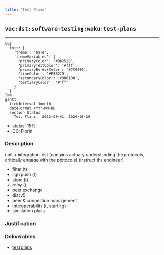 ```yaml
---
title: "Test Plans"
---
```

## `vac:dst:software-testing:waku:test-plans`
---

```mermaid
%%{ 
  init: { 
    'theme': 'base', 
    'themeVariables': { 
      'primaryColor': '#BB2528', 
      'primaryTextColor': '#fff', 
      'primaryBorderColor': '#7C0000', 
      'lineColor': '#F8B229', 
      'secondaryColor': '#006100', 
      'tertiaryColor': '#fff' 
    } 
  } 
}%%
gantt
  tickInterval 1month
  dateFormat YYYY-MM-DD 
  section Status
    Test Plans:  2023-09-01, 2024-02-29
```

- status: 15%
- CC: Florin

### Description

unit + integration  test
(contains actually understanding the protocols, critically engage with the protocols)
(instruct the engineer)

* filter (t)
* lightpush (t)
* store (t)
* relay ()
* peer exchange
* discv5
* peer & connection management
* interoperability (t, starting)
* simulation plans

### Justification


### Deliverables

* [test plans](https://www.notion.so/Waku-2b93b558eb3b4de482c45babb8581a2b)

